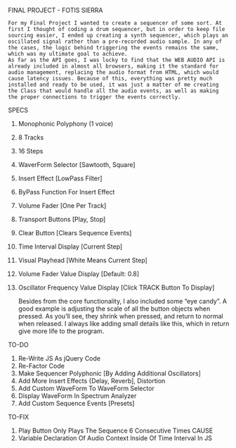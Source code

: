 FINAL PROJECT - FOTIS SIERRA

	For my Final Project I wanted to create a sequencer of some sort. At first I thought of coding a drum sequencer, but in order to keep file sourcing easier, I ended up creating a synth sequencer, which plays an oscillated signal rather than a pre-recorded audio sample. In any of the cases, the logic behind triggering the events remains the same, which was my ultimate goal to achieve. 
	As far as the API goes, I was lucky to find that the WEB AUDIO API is already included in almost all browsers, making it the standard for audio management, replacing the audio format from HTML, which would cause latency issues. Because of this, everything was pretty much installed and ready to be used, it was just a matter of me creating the Class that would handle all the audio events, as well as making the proper connections to trigger the events correctly. 

SPECS
1. Monophonic Polyphony (1 voice)
2. 8 Tracks
3. 16 Steps
4. WaverForm Selector [Sawtooth, Square]
5. Insert Effect [LowPass Filter]
6. ByPass Function For Insert Effect
7. Volume Fader [One Per Track]
8. Transport Buttons [Play, Stop]
9. Clear Button [Clears Sequence Events]
10. Time Interval Display [Current Step]
11. Visual Playhead [White Means Current Step]
12. Volume Fader Value Display [Default: 0.8]
13. Oscillator Frequency Value Display [Click TRACK Button To Display]

	Besides from the core functionality, I also included some “eye candy”. A good example is adjusting the scale of all the button objects when pressed. As you’ll see, they shrink when pressed, and return to normal when released. I always like adding small details like this, which in return give more life to the program. 

TO-DO
1. Re-Write JS As jQuery Code
2. Re-Factor Code
3. Make Sequencer Polyphonic [By Adding Additional Oscillators]
4. Add More Insert Effects {Delay, Reverb], Distortion
5. Add Custom WaveForm To WaveForm Selector
6. Display WaveForm In Spectrum Analyzer 
7. Add Custom Sequence Events [Presets]

TO-FIX
1. Play Button Only Plays The Sequence 6 Consecutive Times
CAUSE
1. Variable Declaration Of Audio Context Inside Of Time Interval In JS
